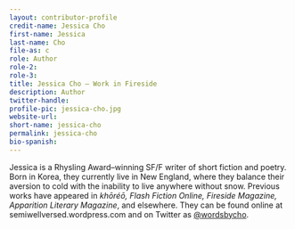 ```yaml
---
layout: contributor-profile
credit-name: Jessica Cho
first-name: Jessica
last-name: Cho
file-as: c
role: Author
role-2:
role-3:
title: Jessica Cho — Work in Fireside
description: Author
twitter-handle:
profile-pic: jessica-cho.jpg
website-url:
short-name: jessica-cho
permalink: jessica-cho
bio-spanish:
---
```

Jessica is a Rhysling Award–winning SF/F writer of short fiction and poetry. Born in Korea, they currently live in New England, where they balance their aversion to cold with the inability to live anywhere without snow. Previous works have appeared in _khōréō, Flash Fiction Online, Fireside Magazine, Apparition Literary Magazine_, and elsewhere. They can be found online at semiwellversed.wordpress.com and on Twitter as [@wordsbycho](https://www.twitter.com/wordsbycho).
